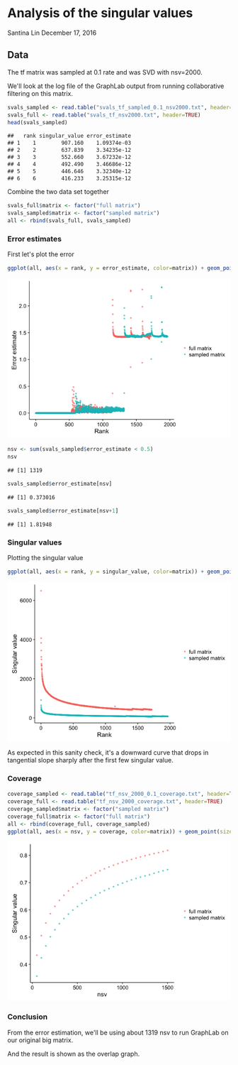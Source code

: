 Analysis of the singular values
================
Santina Lin
December 17, 2016

Data
----

The tf matrix was sampled at 0.1 rate and was SVD with nsv=2000.

We'll look at the log file of the GraphLab output from running collaborative filtering on this matrix.

``` r
svals_sampled <- read.table("svals_tf_sampled_0.1_nsv2000.txt", header=TRUE)
svals_full <- read.table("svals_tf_nsv2000.txt", header=TRUE)
head(svals_sampled)
```

    ##   rank singular_value error_estimate
    ## 1    1        907.160    1.09374e-03
    ## 2    2        637.839    3.34235e-12
    ## 3    3        552.660    3.67232e-12
    ## 4    4        492.490    3.46686e-12
    ## 5    5        446.646    3.32340e-12
    ## 6    6        416.233    3.25315e-12

Combine the two data set together

``` r
svals_full$matrix <- factor("full matrix")
svals_sampled$matrix <- factor("sampled matrix")
all <- rbind(svals_full, svals_sampled)
```

### Error estimates

First let's plot the error

``` r
ggplot(all, aes(x = rank, y = error_estimate, color=matrix)) + geom_point(size=1, alpha=0.6) + ylab("Error estimate") + xlab("Rank") + theme(legend.title=element_blank())
```

![](big_matrix_sampling_tf_files/figure-markdown_github/error_estimates-1.png)

``` r
nsv <- sum(svals_sampled$error_estimate < 0.5)
nsv
```

    ## [1] 1319

``` r
svals_sampled$error_estimate[nsv]
```

    ## [1] 0.373016

``` r
svals_sampled$error_estimate[nsv+1]
```

    ## [1] 1.81948

### Singular values

Plotting the singular value

``` r
ggplot(all, aes(x = rank, y = singular_value, color=matrix)) + geom_point(size=1, alpha=0.6) + ylab("Singular value") + xlab("Rank") + theme(legend.title=element_blank())
```

![](big_matrix_sampling_tf_files/figure-markdown_github/singular_value_plot-1.png)

As expected in this sanity check, it's a downward curve that drops in tangential slope sharply after the first few singular value.

### Coverage

``` r
coverage_sampled <- read.table("tf_nsv_2000_0.1_coverage.txt", header=TRUE)
coverage_full <- read.table("tf_nsv_2000_coverage.txt", header=TRUE)
coverage_sampled$matrix <- factor("sampled matrix")
coverage_full$matrix <- factor("full matrix")
all <- rbind(coverage_full, coverage_sampled)
ggplot(all, aes(x = nsv, y = coverage, color=matrix)) + geom_point(size=1, alpha=0.6) + ylab("Singular value") + xlab("nsv") + theme(legend.title=element_blank())
```

![](big_matrix_sampling_tf_files/figure-markdown_github/coverage-1.png)

### Conclusion

From the error estimation, we'll be using about 1319 nsv to run GraphLab on our original big matrix.

And the result is shown as the overlap graph.
